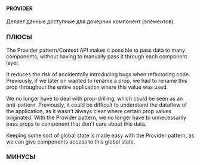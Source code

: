 #### PROVIDER

Делает данные доступные для дочерних компонент (элементов)

### ПЛЮСЫ

The Provider pattern/Context API makes it possible to pass data to many components, without having to manually pass it
through each component layer.

It reduces the risk of accidentally introducing bugs when refactoring code. Previously, if we later on wanted to rename
a prop, we had to rename this prop throughout the entire application where this value was used.

We no longer have to deal with prop-drilling, which could be seen as an anti-pattern. Previously, it could be difficult
to understand the dataflow of the application, as it wasn't always clear where certain prop values originated. With the
Provider pattern, we no longer have to unnecessarily pass props to component that don't care about this data.

Keeping some sort of global state is made easy with the Provider pattern, as we can give components access to this
global state.

### МИНУСЫ
